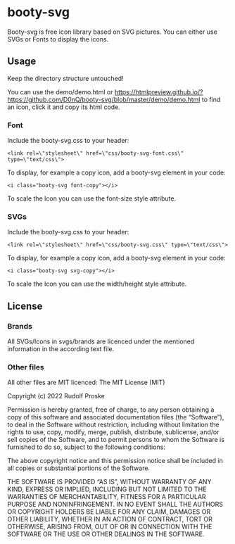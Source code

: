 # booty-svg
Booty-svg is free icon library based on SVG pictures. You can either use SVGs or Fonts to display the icons.

## Usage
Keep the directory structure untouched!

You can use the demo/demo.html or https://htmlpreview.github.io/?https://github.com/D0nQ/booty-svg/blob/master/demo/demo.html to find an icon, click it and copy its html code.

### Font
Include the booty-svg.css to your header:
```
<link rel=\"stylesheet\" href=\"css/booty-svg-font.css\" type=\"text/css\">
```
To display, for example a copy icon, add a booty-svg element in your code:
```
<i class="booty-svg font-copy"></i> 
```
To scale the Icon you can use the font-size style attribute.

### SVGs
Include the booty-svg.css to your header:
```
<link rel=\"stylesheet\" href=\"css/booty-svg.css\" type=\"text/css\">
```
To display, for example a copy icon, add a booty-svg element in your code:
```
<i class="booty-svg svg-copy"></i> 
```
To scale the Icon you can use the width/height style attribute.

## License
### Brands
All SVGs/Icons in svgs/brands are licenced under the mentioned information in the according text file.
### Other files
All other files are MIT licenced:
The MIT License (MIT)

Copyright (c) 2022 Rudolf Proske

Permission is hereby granted, free of charge, to any person obtaining a copy of this software and associated documentation files (the “Software”), to deal in the Software without restriction, including without limitation the rights to use, copy, modify, merge, publish, distribute, sublicense, and/or sell copies of the Software, and to permit persons to whom the Software is furnished to do so, subject to the following conditions:

The above copyright notice and this permission notice shall be included in all copies or substantial portions of the Software.

THE SOFTWARE IS PROVIDED “AS IS”, WITHOUT WARRANTY OF ANY KIND, EXPRESS OR IMPLIED, INCLUDING BUT NOT LIMITED TO THE WARRANTIES OF MERCHANTABILITY, FITNESS FOR A PARTICULAR PURPOSE AND NONINFRINGEMENT. IN NO EVENT SHALL THE AUTHORS OR COPYRIGHT HOLDERS BE LIABLE FOR ANY CLAIM, DAMAGES OR OTHER LIABILITY, WHETHER IN AN ACTION OF CONTRACT, TORT OR OTHERWISE, ARISING FROM, OUT OF OR IN CONNECTION WITH THE SOFTWARE OR THE USE OR OTHER DEALINGS IN THE SOFTWARE.

